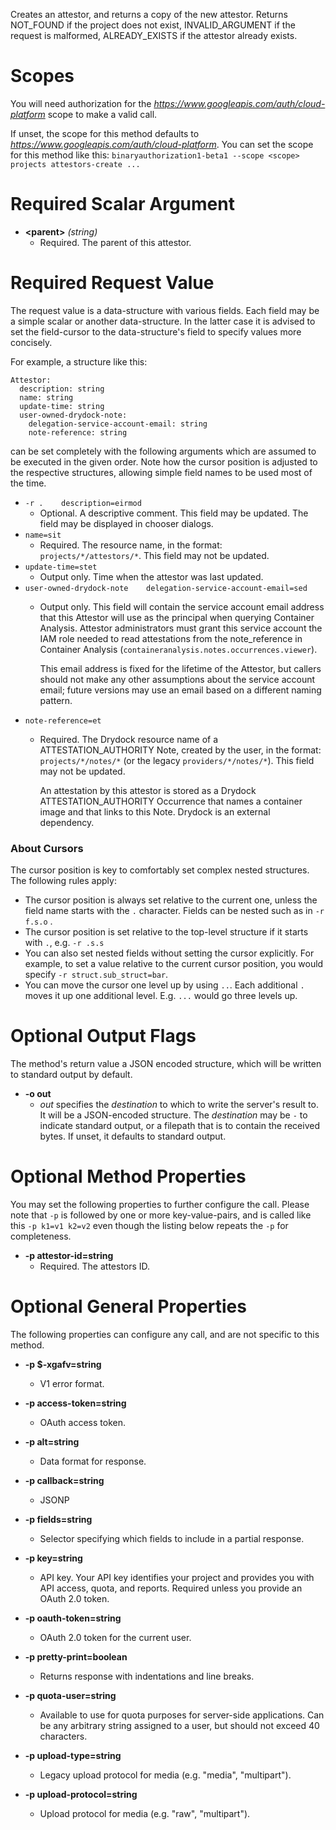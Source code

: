 Creates an attestor, and returns a copy of the new
attestor. Returns NOT_FOUND if the project does not exist,
INVALID_ARGUMENT if the request is malformed, ALREADY_EXISTS if the
attestor already exists.
# Scopes

You will need authorization for the *https://www.googleapis.com/auth/cloud-platform* scope to make a valid call.

If unset, the scope for this method defaults to *https://www.googleapis.com/auth/cloud-platform*.
You can set the scope for this method like this: `binaryauthorization1-beta1 --scope <scope> projects attestors-create ...`
# Required Scalar Argument
* **&lt;parent&gt;** *(string)*
    - Required. The parent of this attestor.
# Required Request Value

The request value is a data-structure with various fields. Each field may be a simple scalar or another data-structure.
In the latter case it is advised to set the field-cursor to the data-structure's field to specify values more concisely.

For example, a structure like this:
```
Attestor:
  description: string
  name: string
  update-time: string
  user-owned-drydock-note:
    delegation-service-account-email: string
    note-reference: string

```

can be set completely with the following arguments which are assumed to be executed in the given order. Note how the cursor position is adjusted to the respective structures, allowing simple field names to be used most of the time.

* `-r .    description=eirmod`
    - Optional. A descriptive comment.  This field may be updated.
        The field may be displayed in chooser dialogs.
* `name=sit`
    - Required. The resource name, in the format:
        `projects/*/attestors/*`. This field may not be updated.
* `update-time=stet`
    - Output only. Time when the attestor was last updated.
* `user-owned-drydock-note    delegation-service-account-email=sed`
    - Output only. This field will contain the service account email address
        that this Attestor will use as the principal when querying Container
        Analysis. Attestor administrators must grant this service account the
        IAM role needed to read attestations from the note_reference in
        Container Analysis (`containeranalysis.notes.occurrences.viewer`).
        
        This email address is fixed for the lifetime of the Attestor, but callers
        should not make any other assumptions about the service account email;
        future versions may use an email based on a different naming pattern.
* `note-reference=et`
    - Required. The Drydock resource name of a ATTESTATION_AUTHORITY Note,
        created by the user, in the format: `projects/*/notes/*` (or the legacy
        `providers/*/notes/*`). This field may not be updated.
        
        An attestation by this attestor is stored as a Drydock
        ATTESTATION_AUTHORITY Occurrence that names a container image and that
        links to this Note. Drydock is an external dependency.



### About Cursors

The cursor position is key to comfortably set complex nested structures. The following rules apply:

* The cursor position is always set relative to the current one, unless the field name starts with the `.` character. Fields can be nested such as in `-r f.s.o` .
* The cursor position is set relative to the top-level structure if it starts with `.`, e.g. `-r .s.s`
* You can also set nested fields without setting the cursor explicitly. For example, to set a value relative to the current cursor position, you would specify `-r struct.sub_struct=bar`.
* You can move the cursor one level up by using `..`. Each additional `.` moves it up one additional level. E.g. `...` would go three levels up.


# Optional Output Flags

The method's return value a JSON encoded structure, which will be written to standard output by default.

* **-o out**
    - *out* specifies the *destination* to which to write the server's result to.
      It will be a JSON-encoded structure.
      The *destination* may be `-` to indicate standard output, or a filepath that is to contain the received bytes.
      If unset, it defaults to standard output.
# Optional Method Properties

You may set the following properties to further configure the call. Please note that `-p` is followed by one 
or more key-value-pairs, and is called like this `-p k1=v1 k2=v2` even though the listing below repeats the
`-p` for completeness.

* **-p attestor-id=string**
    - Required. The attestors ID.

# Optional General Properties

The following properties can configure any call, and are not specific to this method.

* **-p $-xgafv=string**
    - V1 error format.

* **-p access-token=string**
    - OAuth access token.

* **-p alt=string**
    - Data format for response.

* **-p callback=string**
    - JSONP

* **-p fields=string**
    - Selector specifying which fields to include in a partial response.

* **-p key=string**
    - API key. Your API key identifies your project and provides you with API access, quota, and reports. Required unless you provide an OAuth 2.0 token.

* **-p oauth-token=string**
    - OAuth 2.0 token for the current user.

* **-p pretty-print=boolean**
    - Returns response with indentations and line breaks.

* **-p quota-user=string**
    - Available to use for quota purposes for server-side applications. Can be any arbitrary string assigned to a user, but should not exceed 40 characters.

* **-p upload-type=string**
    - Legacy upload protocol for media (e.g. &#34;media&#34;, &#34;multipart&#34;).

* **-p upload-protocol=string**
    - Upload protocol for media (e.g. &#34;raw&#34;, &#34;multipart&#34;).
